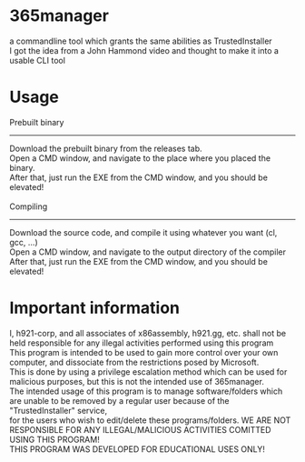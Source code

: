 # 365manager
a commandline tool which grants the same abilities as TrustedInstaller<br>
I got the idea from a John Hammond video and thought to make it into a usable CLI tool<br>
# Usage
Prebuilt binary
<hr>
Download the prebuilt binary from the releases tab.<br>
Open a CMD window, and navigate to the place where you placed the binary.<br>
After that, just run the EXE from the CMD window, and you should be elevated!<br>
<br>
Compiling
<hr>
Download the source code, and compile it using whatever you want (cl, gcc, ...)<br>
Open a CMD window, and navigate to the output directory of the compiler<br>
After that, just run the EXE from the CMD window, and you should be elevated!<br>

# Important information
I, h921-corp, and all associates of x86assembly, h921.gg, etc. shall not be held responsible for any illegal activities performed using this program<br>
This program is intended to be used to gain more control over your own computer, and dissociate from the restrictions posed by Microsoft.<br>
This is done by using a privilege escalation method which can be used for malicious purposes, but this is not the intended use of 365manager.<br>
The intended usage of this program is to manage software/folders which are unable to be removed by a regular user because of the "TrustedInstaller" service,<br>
for the users who wish to edit/delete these programs/folders. WE ARE NOT RESPONSIBLE FOR ANY ILLEGAL/MALICIOUS ACTIVITIES COMITTED USING THIS PROGRAM!<br>
THIS PROGRAM WAS DEVELOPED FOR EDUCATIONAL USES ONLY!
